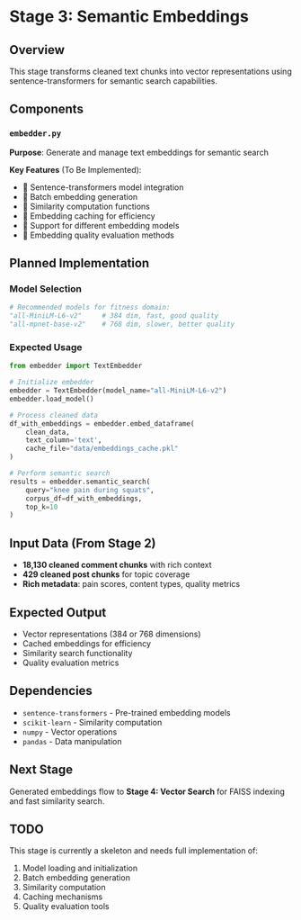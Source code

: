 # Stage 3: Semantic Embeddings

## Overview
This stage transforms cleaned text chunks into vector representations using sentence-transformers for semantic search capabilities.

## Components

### `embedder.py`
**Purpose**: Generate and manage text embeddings for semantic search

**Key Features** (To Be Implemented):
- 🔄 Sentence-transformers model integration
- 🔄 Batch embedding generation
- 🔄 Similarity computation functions  
- 🔄 Embedding caching for efficiency
- 🔄 Support for different embedding models
- 🔄 Embedding quality evaluation methods

## Planned Implementation

### Model Selection
```python
# Recommended models for fitness domain:
"all-MiniLM-L6-v2"     # 384 dim, fast, good quality
"all-mpnet-base-v2"    # 768 dim, slower, better quality
```

### Expected Usage
```python
from embedder import TextEmbedder

# Initialize embedder
embedder = TextEmbedder(model_name="all-MiniLM-L6-v2")
embedder.load_model()

# Process cleaned data
df_with_embeddings = embedder.embed_dataframe(
    clean_data,
    text_column='text',
    cache_file="data/embeddings_cache.pkl"
)

# Perform semantic search
results = embedder.semantic_search(
    query="knee pain during squats",
    corpus_df=df_with_embeddings,
    top_k=10
)
```

## Input Data (From Stage 2)
- **18,130 cleaned comment chunks** with rich context
- **429 cleaned post chunks** for topic coverage
- **Rich metadata**: pain scores, content types, quality metrics

## Expected Output
- Vector representations (384 or 768 dimensions)
- Cached embeddings for efficiency
- Similarity search functionality
- Quality evaluation metrics

## Dependencies
- `sentence-transformers` - Pre-trained embedding models
- `scikit-learn` - Similarity computation
- `numpy` - Vector operations
- `pandas` - Data manipulation

## Next Stage
Generated embeddings flow to **Stage 4: Vector Search** for FAISS indexing and fast similarity search.

## TODO
This stage is currently a skeleton and needs full implementation of:
1. Model loading and initialization
2. Batch embedding generation
3. Similarity computation
4. Caching mechanisms
5. Quality evaluation tools
